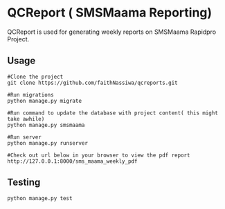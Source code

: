 QCReport ( SMSMaama Reporting)
====================================================
QCReport is used for generating weekly reports on SMSMaama Rapidpro Project.


## Usage
```
#Clone the project
git clone https://github.com/faithNassiwa/qcreports.git

#Run migrations
python manage.py migrate

#Run command to update the database with project content( this might take awhile)
python manage.py smsmaama

#Run server
python manage.py runserver

#Check out url below in your browser to view the pdf report
http://127.0.0.1:8000/sms_maama_weekly_pdf
```


## Testing
`python manage.py test`


